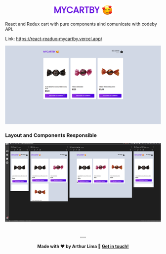 <div align="center" >
  <img src="logo.png" width="200">
</div>

React and Redux cart with pure components aind comunicate with codeby API.

Link: https://react-readux-mycartby.vercel.app/


<div align="center" >
  <img src="mycarby.gif">
</div>


### Layout and Components Responsible

<div align="center" >
  <img src="res.gif">
</div>


<br/>

<h4 align="center">
  ---

Made with ♥   by Arthur Lima :wave: [Get in touch!](https://www.linkedin.com/in/arthur-lima-294ab0103/)
</h4>

